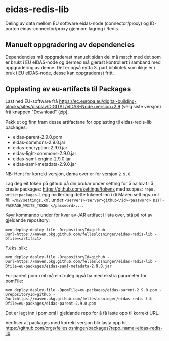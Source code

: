 # eidas-redis-lib

Deling av data mellom EU software eidas-node (connector/proxy) og ID-porten eidas-connector/proxy gjennom lagring i Redis.

## Manuelt oppgradering av dependencies
Dependencies må oppgraderast manuelt sidan dei må match med det som er brukt i EU eIDAS-node og dermed må gjerast kontrollert i samband med oppgradering av denne.
Det er også nytta 3. part bibliotek som ikkje er i bruk i EU eIDAS-node, desse kan oppgraderast fritt.

## Opplasting av eu-artifacts til Packages

Last ned EU-software frå https://ec.europa.eu/digital-building-blocks/sites/display/DIGITAL/eIDAS-Node+version+2.9 (velg siste versjon) frå knappen "Download" (zip).

Pakk ut og finn fram desse artifactane for opplasting til eidas-redis-lib packages:
* eidas-parent-2.9.0.pom
* eidas-commons-2.9.0.jar
* eidas-encryption-2.9.0.jar
* eidas-light-commons-2.9.0.jar
* eidas-saml-engine-2.9.0.jar
* eidas-saml-metadata-2.9.0.jar

NB: Hent for korrekt versjon, døma over er for versjon `2.9.0`.

Lag deg eit token på github på din brukar under setting for å ha lov til å create packages: https://github.com/settings/tokens med scopes: `repo, write:packages`.
Legg midlertidig dette tokenet inn i di Maven settings.xml fil: `~/m2/settings.xml` under `<servers><server>github</id><password> DITT-PACKAGE_WRITE_TOKEN </password>...`.

Køyr kommando under for kvar av JAR artifact i lista over, stå på rot av gjeldande repository:
```
mvn deploy:deploy-file -DrepositoryId=github -Durl=https://maven.pkg.github.com/felleslosninger/eidas-redis-lib -Dfile=<artifact>
```
F.eks. slik:
```
mvn deploy:deploy-file -DrepositoryId=github -Durl=https://maven.pkg.github.com/felleslosninger/eidas-redis-lib -Dfile=eu-packages/eidas-saml-metadata-2.9.0.jar
```
For parent pom.xml må ein truleg også ha med ekstra parameter for pomFile:
```
mvn deploy:deploy-file -DpomFile=eu-packages/eidas-parent-2.9.0.pom -DrepositoryId=github -Durl=https://maven.pkg.github.com/felleslosninger/eidas-redis-lib -Dfile=eu-packages/eidas-parent-2.9.0.pom
```
Det er lagt inn <distributionManagement> i pom.xml i gjeldande repo for å få laste opp til korrekt URL.

Verifiser at packages med korrekt versjon blir lasta opp hit: https://github.com/orgs/felleslosninger/packages?repo_name=eidas-redis-lib
